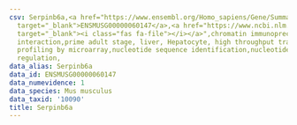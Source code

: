 ```yaml
---
csv: Serpinb6a,<a href="https://www.ensembl.org/Homo_sapiens/Gene/Summary?db=core;g=ENSMUSG00000060147"
  target="_blank">ENSMUSG00000060147</a>,<a href="https://www.ncbi.nlm.nih.gov/pubmed/23834426"
  target="_blank"><i class="fas fa-file"></i></a>",chromatin immunoprecipitation assay,direct
  interaction,prime adult stage, liver, Hepatocyte, high throughput transcription
  profiling by microarray,nucleotide sequence identification,nucleotide sequence identification,transcriptional
  regulation,
data_alias: Serpinb6a
data_id: ENSMUSG00000060147
data_numevidence: 1
data_species: Mus musculus
data_taxid: '10090'
title: Serpinb6a
---
```

